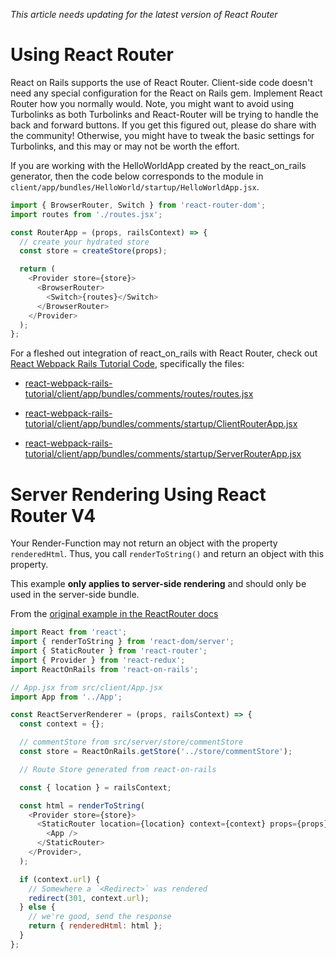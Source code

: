 _This article needs updating for the latest version of React Router_

# Using React Router

React on Rails supports the use of React Router. Client-side code doesn't need any special configuration for the React on Rails gem. Implement React Router how you normally would. Note, you might want to avoid using Turbolinks as both Turbolinks and React-Router will be trying to handle the back and forward buttons. If you get this figured out, please do share with the community! Otherwise, you might have to tweak the basic settings for Turbolinks, and this may or may not be worth the effort.

If you are working with the HelloWorldApp created by the react_on_rails generator, then the code below corresponds to the module in `client/app/bundles/HelloWorld/startup/HelloWorldApp.jsx`.

```js
import { BrowserRouter, Switch } from 'react-router-dom';
import routes from './routes.jsx';

const RouterApp = (props, railsContext) => {
  // create your hydrated store
  const store = createStore(props);

  return (
    <Provider store={store}>
      <BrowserRouter>
        <Switch>{routes}</Switch>
      </BrowserRouter>
    </Provider>
  );
};
```

For a fleshed out integration of react_on_rails with React Router, check out [React Webpack Rails Tutorial Code](https://github.com/shakacode/react-webpack-rails-tutorial), specifically the files:

- [react-webpack-rails-tutorial/client/app/bundles/comments/routes/routes.jsx](https://github.com/shakacode/react-webpack-rails-tutorial/blob/master/client/app/bundles/comments/routes/routes.jsx)

- [react-webpack-rails-tutorial/client/app/bundles/comments/startup/ClientRouterApp.jsx](https://github.com/shakacode/react-webpack-rails-tutorial/blob/master/client/app/bundles/comments/startup/ClientRouterApp.jsx)

- [react-webpack-rails-tutorial/client/app/bundles/comments/startup/ServerRouterApp.jsx](https://github.com/shakacode/react-webpack-rails-tutorial/blob/master/client/app/bundles/comments/startup/ServerRouterApp.jsx)

# Server Rendering Using React Router V4

Your Render-Function may not return an object with the property `renderedHtml`. Thus, you call
`renderToString()` and return an object with this property.

This example **only applies to server-side rendering** and should only be used in the server-side bundle.

From the [original example in the ReactRouter docs](https://github.com/ReactTraining/react-router/blob/v4.3.1/packages/react-router-dom/docs/guides/server-rendering.md)

```javascript
import React from 'react';
import { renderToString } from 'react-dom/server';
import { StaticRouter } from 'react-router';
import { Provider } from 'react-redux';
import ReactOnRails from 'react-on-rails';

// App.jsx from src/client/App.jsx
import App from '../App';

const ReactServerRenderer = (props, railsContext) => {
  const context = {};

  // commentStore from src/server/store/commentStore
  const store = ReactOnRails.getStore('../store/commentStore');

  // Route Store generated from react-on-rails

  const { location } = railsContext;

  const html = renderToString(
    <Provider store={store}>
      <StaticRouter location={location} context={context} props={props}>
        <App />
      </StaticRouter>
    </Provider>,
  );

  if (context.url) {
    // Somewhere a `<Redirect>` was rendered
    redirect(301, context.url);
  } else {
    // we're good, send the response
    return { renderedHtml: html };
  }
};
```

